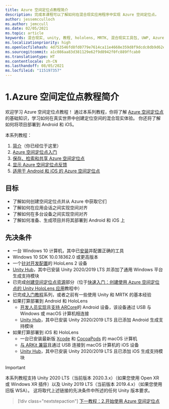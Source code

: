 ```yaml
---
title: Azure 空间定位点教程简介
description: 完成本课程可以了解如何在混合现实应用程序中实现 Azure 空间定位点。
author: jessemcculloch
ms.author: jemccull
ms.date: 02/05/2021
ms.topic: article
keywords: 混合现实, unity, 教程, hololens, MRTK, 混合现实工具包, UWP, Azure 空间定位点, ios, android, Windows 10, ARCore, macOS, Android 生成支持, ARKit
ms.localizationpriority: high
ms.openlocfilehash: 4d753546fd8fd0779e7614ca11e4668e359d8f9dcdc8db9d62e95267747471db
ms.sourcegitcommit: a1c086aa83d381129e62f9d8942f0fc889ffcab0
ms.translationtype: HT
ms.contentlocale: zh-CN
ms.lasthandoff: 08/05/2021
ms.locfileid: "115197357"
---
```

# <a name="1-introduction-to-the-azure-spatial-anchors-tutorials"></a>1.Azure 空间定位点教程简介

欢迎学习 Azure 空间定位点教程！ 通过本系列教程，你将了解 <a href="https://azure.microsoft.com/services/spatial-anchors" target="_blank">Azure 空间定位点</a>的基础知识，学习如何在真实世界中创建定位空间的混合现实体验。 你还将了解如何将项目部署到 Android 和 iOS。

本系列教程：

1. [简介](mr-learning-asa-01.md)（你已经位于这里）
2. [Azure 空间定位点入门](mr-learning-asa-02.md)
3. [保存、检索和共享 Azure 空间定位点](mr-learning-asa-03.md)
4. [显示 Azure 空间定位点反馈](mr-learning-asa-04.md)
5. [适用于 Android 和 iOS 的 Azure 空间定位点](mr-learning-asa-05.md)

## <a name="objectives"></a>目标

* 了解如何创建空间定位点并从 Azure 中获取它们
* 了解如何在应用会话之间实现空间对齐
* 了解如何在多台设备之间实现空间对齐
* 了解如何准备、生成项目并将其部署到 Android 和 iOS 上

## <a name="prerequisites"></a>先决条件

* 一台 Windows 10 计算机，其中已[安装](../../install-the-tools.md)并配置正确的工具
* Windows 10 SDK 10.0.18362.0 或更高版本
* 一个[针对开发配置](../../platform-capabilities-and-apis/using-visual-studio.md#enabling-developer-mode)的 HoloLens 2 设备
* <a href="https://docs.unity3d.com/Manual/GettingStartedInstallingHub.html" target="_blank">Unity Hub</a>，其中已安装 Unity 2020/2019 LTS 并添加了通用 Windows 平台生成支持模块
* 已完成[创建空间定位点资源](/azure/spatial-anchors/quickstarts/get-started-unity-hololens#create-a-spatial-anchors-resource)部分（位于[快速入门：创建使用 Azure 空间定位点的 Unity HoloLens 应用](/azure/spatial-anchors/quickstarts/get-started-unity-hololens)教程中）
* 已完成[入门教程](mr-learning-base-01.md)系列，或者之前有一些使用 Unity 和 MRTK 的基本经验
* 如果打算部署到 Android 和 HoloLens
  * <a href="https://developer.android.com/studio/debug/dev-options" target="_blank">开发人员实现</a>且<a href="https://developers.google.com/ar/discover/supported-devices" target="_blank">支持 ARCore</a>的 Android 设备，该设备通过 USB 与 Windows 或 macOS 计算机相连接
  * <a href="https://docs.unity3d.com/Manual/GettingStartedInstallingHub.html" target="_blank">Unity Hub</a>，其中已安装 Unity 2020/2019 LTS 且已添加 Android 生成支持模块
* 如果打算部署到 iOS 和 HoloLens
  * 一台已安装最新版 <a href="https://geo.itunes.apple.com/us/app/xcode/id497799835?mt=12" target="_blank">Xcode</a> 和 <a href="https://cocoapods.org" target="_blank">CocoaPods</a> 的 macOS 计算机
  * <a href="https://developer.apple.com/documentation/arkit/verifying_device_support_and_user_permission" target="_blank">与 ARKit 兼容</a>且通过 USB 连接到 macOS 计算机的 iOS 设备
  * <a href="https://docs.unity3d.com/Manual/GettingStartedInstallingHub.html" target="_blank">Unity Hub</a>，其中已安装 Unity 2020/2019 LTS 且已添加 iOS 生成支持模块

> [!Important]
> 本系列教程支持 Unity 2020 LTS（当前版本 2020.3.x）（如果您使用 Open XR 或 Windows XR 插件）以及 Unity 2019 LTS（当前版本 2019.4.x）（如果您使用旧版 WSA）。 这将取代上述链接的先决条件中所述的任何 Unity 版本要求。

> [!div class="nextstepaction"]
> [下一教程：2.开始使用 Azure 空间定位点](mr-learning-asa-02.md)

